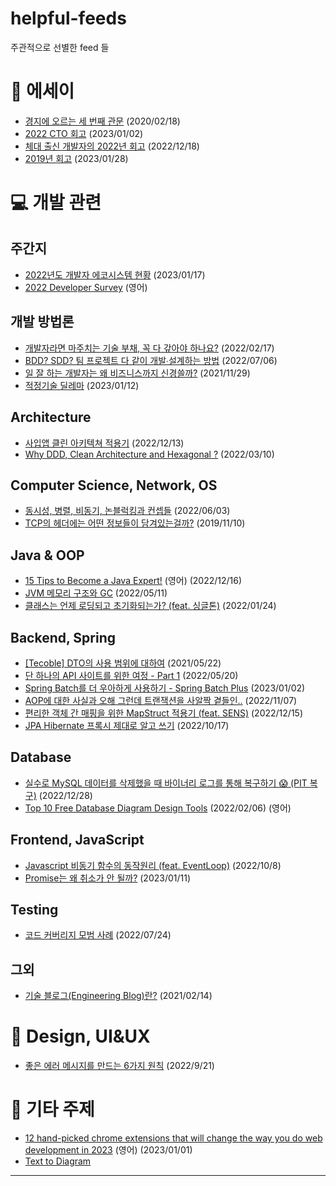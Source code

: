 # helpful-feeds
주관적으로 선별한 feed 들

# 📖 에세이

- [경지에 오르는 세 번째 관문](https://brunch.co.kr/@osyvv/105) (2020/02/18)
- [2022 CTO 회고](https://jojoldu.tistory.com/694) (2023/01/02)
- [체대 출신 개발자의 2022년 회고](https://ryan-han.com/post/memoirs/memoirs2022/) (2022/12/18)
- [2019년 회고](https://johngrib.github.io/wiki/review/2019/?url=https://johngrib.github.io/wiki/review/2019/) (2023/01/28)

# 💻 개발 관련

## 주간지
- [2022년도 개발자 에코시스템 현황](https://blog.jetbrains.com/ko/blog/2023/01/17/the-state-of-developer-ecosystem-2022/) (2023/01/17)
- [2022 Developer Survey](https://survey.stackoverflow.co/2022/#overview) (영어)

## 개발 방법론
- [개발자라면 마주치는 기술 부채, 꼭 다 갚아야 하나요?](https://yozm.wishket.com/magazine/detail/1331/) (2022/02/17)
- [BDD? SDD? 팀 프로젝트 다 같이 개발∙설계하는 방법](https://yozm.wishket.com/magazine/detail/1565/) (2022/07/06)
- [일 잘 하는 개발자는 왜 비즈니스까지 신경쓸까?](https://yozm.wishket.com/magazine/detail/1189/) (2021/11/29)
- [적정기술 딜레마](https://fe-developers.kakaoent.com/2023/230112-appropriate-technology/) (2023/01/12)

## Architecture
- [사입앱 클린 아키텍쳐 적용기](https://dealicious-inc.github.io/2022/12/13/tech-day_clean_architecture.html) (2022/12/13)
- [Why DDD, Clean Architecture and Hexagonal ?](https://dataportal.kr/74) (2022/03/10)

## Computer Science, Network, OS
- [동시성, 병렬, 비동기, 논블럭킹과 컨셉들](https://black7375.tistory.com/90) (2022/06/03)
- [TCP의 헤더에는 어떤 정보들이 담겨있는걸까?](https://evan-moon.github.io/2019/11/10/header-of-tcp/) (2019/11/10)

## Java & OOP
- [15 Tips to Become a Java Expert!](https://dev.to/weder96/15-tips-to-become-a-java-expert-1acj) (영어) (2022/12/16)
- [JVM 메모리 구조와 GC](https://johngrib.github.io/wiki/jvm-memory/) (2022/05/11)
- [클래스는 언제 로딩되고 초기화되는가? (feat. 싱글톤)](https://velog.io/@skyepodium/%ED%81%B4%EB%9E%98%EC%8A%A4%EB%8A%94-%EC%96%B8%EC%A0%9C-%EB%A1%9C%EB%94%A9%EB%90%98%EA%B3%A0-%EC%B4%88%EA%B8%B0%ED%99%94%EB%90%98%EB%8A%94%EA%B0%80) (2022/01/24)

## Backend, Spring 
- [[Tecoble] DTO의 사용 범위에 대하여](https://xlffm3.github.io/spring%20&%20spring%20boot/DTOLayer/) (2021/05/22)
- [단 하나의 API 사이트를 위한 여정 - Part 1](https://blog.payhere.in/tech-220520/) (2022/05/20)
- [Spring Batch를 더 우아하게 사용하기 - Spring Batch Plus](https://d2.naver.com/helloworld/9879422) (2023/01/02)
- [AOP에 대한 사실과 오해 그런데 트랜잭션을 사알짝 곁들인..](https://tecoble.techcourse.co.kr/post/2022-11-07-transaction-aop-fact-and-misconception/) (2022/11/07)
- [편리한 객체 간 매핑을 위한 MapStruct 적용기 (feat. SENS)](https://medium.com/naver-cloud-platform/%EA%B8%B0%EC%88%A0-%EC%BB%A8%ED%85%90%EC%B8%A0-%EB%AC%B8%EC%9E%90-%EC%95%8C%EB%A6%BC-%EB%B0%9C%EC%86%A1-%EC%84%9C%EB%B9%84%EC%8A%A4-sens%EC%9D%98-mapstruct-%EC%A0%81%EC%9A%A9%EA%B8%B0-8fd2bc2bc33b) (2022/12/15)
- [JPA Hibernate 프록시 제대로 알고 쓰기](https://tecoble.techcourse.co.kr/post/2022-10-17-jpa-hibernate-proxy/) (2022/10/17)

## Database
- [실수로 MySQL 데이터를 삭제했을 때 바이너리 로그를 통해 복구하기 😱 (PIT 복구)](https://hudi.blog/mysql-pit-recover/) (2022/12/28)
- [Top 10 Free Database Diagram Design Tools](https://www.holistics.io/blog/top-5-free-database-diagram-design-tools/) (2022/02/06) (영어)

## Frontend, JavaScript
- [Javascript 비동기 함수의 동작원리 (feat. EventLoop)](https://gruuuuu.github.io/javascript/async-js/) (2022/10/8)
- [Promise는 왜 취소가 안 될까?](https://tech.kakao.com/2023/01/11/promise-cancelation-in-javascript/) (2023/01/11)

## Testing
- [코드 커버리지 모범 사례](https://edykim.com/ko/post/code-coverage-best-practices/) (2022/07/24)

## 그외 
- [기술 블로그(Engineering Blog)란?](https://www.44bits.io/ko/keyword/engineering-blog) (2021/02/14)

# 🎨 Design, UI&UX

- [좋은 에러 메시지를 만드는 6가지 원칙](https://toss.tech/article/how-to-write-error-message) (2022/9/21)

# 🔗 기타 주제

- [12 hand-picked chrome extensions that will change the way you do web development in 2023](https://dev.to/hackertab/12-hand-picked-chrome-extensions-that-will-change-the-way-you-do-web-development-in-2023-ni9?utm_source=oneoneone) (영어) (2023/01/01)
- [Text to Diagram](https://text-to-diagram.com/)

---
